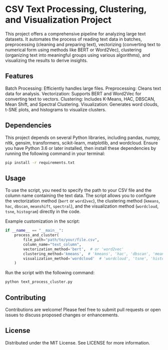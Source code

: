 # CSV Text Processing, Clustering, and Visualization Project

This project offers a comprehensive pipeline for analyzing large text datasets. It automates the process of reading text data in batches, preprocessing (cleaning and preparing text), vectorizing (converting text to numerical form using methods like BERT or Word2Vec), clustering (organizing text into meaningful groups using various algorithms), and visualizing the results to derive insights.

## Features
Batch Processing: Efficiently handles large files.
Preprocessing: Cleans text data for analysis.
Vectorization: Supports BERT and Word2Vec for converting text to vectors.
Clustering: Includes K-Means, HAC, DBSCAN, Mean Shift, and Spectral Clustering.
Visualization: Generates word clouds, t-SNE plots, and histograms to visualize clusters.

## Dependencies

This project depends on several Python libraries, including pandas, numpy, nltk, gensim, transformers, scikit-learn, matplotlib, and wordcloud. Ensure you have Python 3.6 or later installed, then install these dependencies by running the following command in your terminal:

```bash
pip install -r requirements.txt
```

## Usage

To use the script, you need to specify the path to your CSV file and the column name containing the text data. The script allows you to configure the vectorization method (`bert` or `word2vec`), the clustering method (`kmeans`, `hac`, `dbscan`, `meanshift`, `spectral`), and the visualization method (`wordcloud`, `tsne`, `histogram`) directly in the code.

Example customization in the script:

```python
if __name__ == "__main__":
    process_and_cluster(
        file_path="path/to/your/file.csv",
        column_name="text_column",
        vectorization_method='bert',  # or 'word2vec'
        clustering_method='kmeans',  # 'kmeans', 'hac', 'dbscan', 'meanshift', 'spectral'
        visualization_method='wordcloud'  # 'wordcloud', 'tsne', 'histogram'
    )
```

Run the script with the following command:

```bash
python text_process_cluster.py
```

## Contributing
Contributions are welcome! Please feel free to submit pull requests or open issues to discuss proposed changes or enhancements.

## License
Distributed under the MIT License. See LICENSE for more information.

